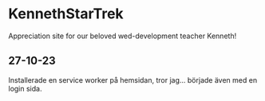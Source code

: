 # KennethStarTrek

Appreciation site for our beloved wed-development teacher Kenneth!

## 27-10-23

Installerade en service worker på hemsidan, tror jag...
började även med en login sida.
